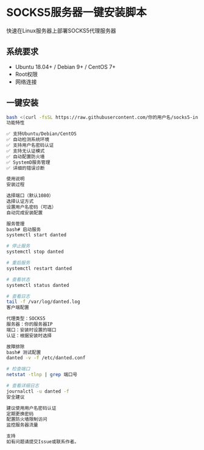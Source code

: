 # SOCKS5服务器一键安装脚本

快速在Linux服务器上部署SOCKS5代理服务器

## 系统要求

- Ubuntu 18.04+ / Debian 9+ / CentOS 7+
- Root权限
- 网络连接

## 一键安装

```bash
bash <(curl -fsSL https://raw.githubusercontent.com/你的用户名/socks5-installer/main/install.sh)
功能特性

✅ 支持Ubuntu/Debian/CentOS
✅ 自动检测系统环境
✅ 支持用户名密码认证
✅ 支持无认证模式
✅ 自动配置防火墙
✅ SystemD服务管理
✅ 详细的错误诊断

使用说明
安装过程

选择端口（默认1080）
选择认证方式
设置用户名密码（可选）
自动完成安装配置

服务管理
bash# 启动服务
systemctl start danted

# 停止服务
systemctl stop danted

# 重启服务
systemctl restart danted

# 查看状态
systemctl status danted

# 查看日志
tail -f /var/log/danted.log
客户端配置

代理类型：SOCKS5
服务器：你的服务器IP
端口：安装时设置的端口
认证：根据安装时选择

故障排除
bash# 测试配置
danted -v -f /etc/danted.conf

# 检查端口
netstat -tlnp | grep 端口号

# 查看详细日志
journalctl -u danted -f
安全建议

建议使用用户名密码认证
定期更换密码
配置防火墙限制访问
监控服务器流量

支持
如有问题请提交Issue或联系作者。
